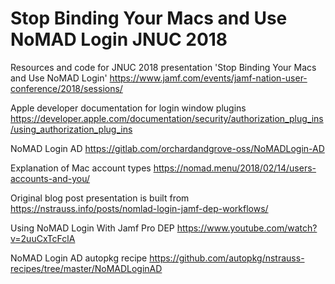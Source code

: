 # Stop Binding Your Macs and Use NoMAD Login JNUC 2018
Resources and code for JNUC 2018 presentation 'Stop Binding Your Macs and Use NoMAD Login'
https://www.jamf.com/events/jamf-nation-user-conference/2018/sessions/

Apple developer documentation for login window plugins
https://developer.apple.com/documentation/security/authorization_plug_ins/using_authorization_plug_ins

NoMAD Login AD
https://gitlab.com/orchardandgrove-oss/NoMADLogin-AD

Explanation of Mac account types 
https://nomad.menu/2018/02/14/users-accounts-and-you/

Original blog post presentation is built from
https://nstrauss.info/posts/nomlad-login-jamf-dep-workflows/

Using NoMAD Login With Jamf Pro DEP
https://www.youtube.com/watch?v=2uuCxTcFclA

NoMAD Login AD autopkg recipe
https://github.com/autopkg/nstrauss-recipes/tree/master/NoMADLoginAD
